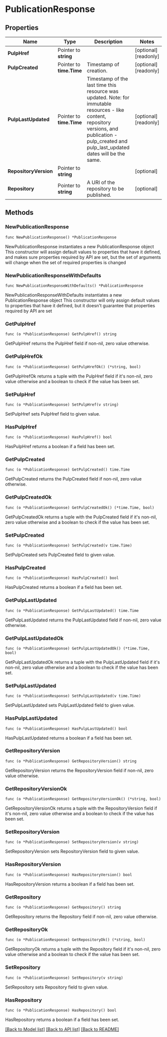 # PublicationResponse

## Properties

Name | Type | Description | Notes
------------ | ------------- | ------------- | -------------
**PulpHref** | Pointer to **string** |  | [optional] [readonly] 
**PulpCreated** | Pointer to **time.Time** | Timestamp of creation. | [optional] [readonly] 
**PulpLastUpdated** | Pointer to **time.Time** | Timestamp of the last time this resource was updated. Note: for immutable resources - like content, repository versions, and publication - pulp_created and pulp_last_updated dates will be the same. | [optional] [readonly] 
**RepositoryVersion** | Pointer to **string** |  | [optional] 
**Repository** | Pointer to **string** | A URI of the repository to be published. | [optional] 

## Methods

### NewPublicationResponse

`func NewPublicationResponse() *PublicationResponse`

NewPublicationResponse instantiates a new PublicationResponse object
This constructor will assign default values to properties that have it defined,
and makes sure properties required by API are set, but the set of arguments
will change when the set of required properties is changed

### NewPublicationResponseWithDefaults

`func NewPublicationResponseWithDefaults() *PublicationResponse`

NewPublicationResponseWithDefaults instantiates a new PublicationResponse object
This constructor will only assign default values to properties that have it defined,
but it doesn't guarantee that properties required by API are set

### GetPulpHref

`func (o *PublicationResponse) GetPulpHref() string`

GetPulpHref returns the PulpHref field if non-nil, zero value otherwise.

### GetPulpHrefOk

`func (o *PublicationResponse) GetPulpHrefOk() (*string, bool)`

GetPulpHrefOk returns a tuple with the PulpHref field if it's non-nil, zero value otherwise
and a boolean to check if the value has been set.

### SetPulpHref

`func (o *PublicationResponse) SetPulpHref(v string)`

SetPulpHref sets PulpHref field to given value.

### HasPulpHref

`func (o *PublicationResponse) HasPulpHref() bool`

HasPulpHref returns a boolean if a field has been set.

### GetPulpCreated

`func (o *PublicationResponse) GetPulpCreated() time.Time`

GetPulpCreated returns the PulpCreated field if non-nil, zero value otherwise.

### GetPulpCreatedOk

`func (o *PublicationResponse) GetPulpCreatedOk() (*time.Time, bool)`

GetPulpCreatedOk returns a tuple with the PulpCreated field if it's non-nil, zero value otherwise
and a boolean to check if the value has been set.

### SetPulpCreated

`func (o *PublicationResponse) SetPulpCreated(v time.Time)`

SetPulpCreated sets PulpCreated field to given value.

### HasPulpCreated

`func (o *PublicationResponse) HasPulpCreated() bool`

HasPulpCreated returns a boolean if a field has been set.

### GetPulpLastUpdated

`func (o *PublicationResponse) GetPulpLastUpdated() time.Time`

GetPulpLastUpdated returns the PulpLastUpdated field if non-nil, zero value otherwise.

### GetPulpLastUpdatedOk

`func (o *PublicationResponse) GetPulpLastUpdatedOk() (*time.Time, bool)`

GetPulpLastUpdatedOk returns a tuple with the PulpLastUpdated field if it's non-nil, zero value otherwise
and a boolean to check if the value has been set.

### SetPulpLastUpdated

`func (o *PublicationResponse) SetPulpLastUpdated(v time.Time)`

SetPulpLastUpdated sets PulpLastUpdated field to given value.

### HasPulpLastUpdated

`func (o *PublicationResponse) HasPulpLastUpdated() bool`

HasPulpLastUpdated returns a boolean if a field has been set.

### GetRepositoryVersion

`func (o *PublicationResponse) GetRepositoryVersion() string`

GetRepositoryVersion returns the RepositoryVersion field if non-nil, zero value otherwise.

### GetRepositoryVersionOk

`func (o *PublicationResponse) GetRepositoryVersionOk() (*string, bool)`

GetRepositoryVersionOk returns a tuple with the RepositoryVersion field if it's non-nil, zero value otherwise
and a boolean to check if the value has been set.

### SetRepositoryVersion

`func (o *PublicationResponse) SetRepositoryVersion(v string)`

SetRepositoryVersion sets RepositoryVersion field to given value.

### HasRepositoryVersion

`func (o *PublicationResponse) HasRepositoryVersion() bool`

HasRepositoryVersion returns a boolean if a field has been set.

### GetRepository

`func (o *PublicationResponse) GetRepository() string`

GetRepository returns the Repository field if non-nil, zero value otherwise.

### GetRepositoryOk

`func (o *PublicationResponse) GetRepositoryOk() (*string, bool)`

GetRepositoryOk returns a tuple with the Repository field if it's non-nil, zero value otherwise
and a boolean to check if the value has been set.

### SetRepository

`func (o *PublicationResponse) SetRepository(v string)`

SetRepository sets Repository field to given value.

### HasRepository

`func (o *PublicationResponse) HasRepository() bool`

HasRepository returns a boolean if a field has been set.


[[Back to Model list]](../README.md#documentation-for-models) [[Back to API list]](../README.md#documentation-for-api-endpoints) [[Back to README]](../README.md)


